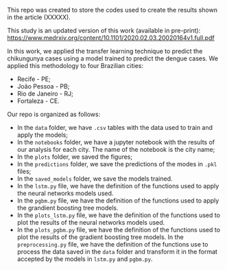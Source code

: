This repo was created to store the codes used to create the results shown in the article (XXXXX). 

This study is an updated version of this work (available in pre-print): https://www.medrxiv.org/content/10.1101/2020.02.03.20020164v1.full.pdf

In this work, we applied the transfer learning technique to predict the chikungunya cases using a model trained to predict the dengue cases. We applied this methodology to four Brazilian cities: 

* Recife - PE;
* João Pessoa - PB; 
* Rio de Janeiro - RJ;
* Fortaleza - CE. 

Our repo is organized as follows:

* In the `data` folder, we have `.csv` tables with the data used to train and apply the models;
* In the `notebooks` folder, we have a jupyter notebook with the results of our analysis for each city. The name of the notebook is the city name;
* In the `plots` folder, we saved the figures;
* In the `predictions` folder, we save the predictions of the modes in `.pkl` files; 
* In the `saved_models` folder, we save the models trained. 
* In the `lstm.py` file, we have the definition of the functions used to apply the neural networks models used. 
* In the `pgbm.py` file, we have the definition of the functions used to apply the grandient boosting tree models. 
* In the `plots_lstm.py` file, we have the definition of the functions used to plot the results of the neural networks models used. 
* In the `plots_pgbm.py` file, we have the definition of the functions used to plot the results of the gradient boosting tree models. 
In the `preprocessing.py` file, we have the definition of the functions use to process the data saved in the `data` folder and transform it in the format accepted by the models in `lstm.py` and `pgbm.py`. 
